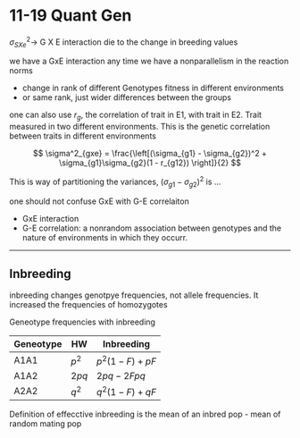 11-19 Quant Gen
========================================================


$\sigma^2_{SXe}\rightarrow$ G X E interaction die to the change in breeding values

we have a GxE interaction any time we have a nonparallelism in the reaction norms
 - change in rank of different Genotypes fitness in different environments
 - or same rank, just wider differences between the groups
 
one can also use $r_g$, the correlation of trait in E1, with trait in E2. Trait measured in two different environments. This is the genetic correlation between traits in different environments

$$
\sigma^2_{gxe} = \frac{\left[(\sigma_{g1} - \sigma_{g2})^2 + \sigma_{g1}\sigma_{g2}(1 - r_{g12})   \right]}{2}
$$

This is way of partitioning the variances, $(\sigma_{g1} - \sigma_{g2})^2$ is ... 


one should not confuse GxE with G-E correlaiton
- GxE interaction
- G-E correlation: a nonrandom association between genotypes and the nature of environments in which they occurr.



-------------------------------
## Inbreeding

inbreeding changes genotpye frequencies, not allele frequencies. It increased the frequencies of homozygotes

Geneotype frequencies with inbreeding  

Geneotype | HW | Inbreeding  
--------------|------------|---------------  
A1A1 | $p^2$ | $p^2(1-F) +pF$  
A1A2 | $2pq$ | $2pq - 2Fpq$  
A2A2 | $q^2$ | $q^2(1-F) + qF$  

Definition of effecctive inbreeding is the mean of an inbred pop - mean of random mating pop


